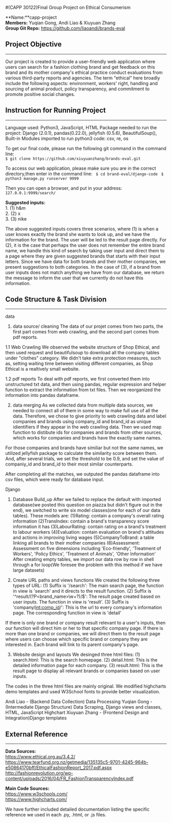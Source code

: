 #(CAPP 30122)Final Group Project on Ethical Consumerism

**Name:**capp-project  
**Members:** Yuqian Gong, Andi Liao & Xiuyuan Zhang  
**Group Git Repo:** https://github.com/liaoandi/brands-eval

## Project Objective 
----------------------------------------------
Our project is created to provide a user-friendly web application where users can search for a fashion clothing brand and get feedback on this brand and its mother company's ethical practice conduct evaluations from various third-party reports and agencies. The term "ethical" here broadly include the following aspects: environment, workers' right, handling and sourcing of animal product, policy transparency, and commitment to promote positive social changes.

## Instruction for Running Project
----------------------------------------------
Language used: Python3, JavaScript, HTML
Package needed to run the project: Django (2.0.1), pandas(0.22.0), jellyfish (0.5.6), BeautifulSoup(), 
Built-in Modules imported to run python3 code: csv, re, os 

To get our final code, please run the following git command in the command line:  
`$ git clone https://github.com/xiuyuanzhang/brands-eval.git`  


To access our web application, please make sure you are in the correct directory,then enter in the command line:
` $ cd brand-eval/django-code`
` $ python3 manage.py runserver 9999`  

Then you can open a browser, and put in your address: `127.0.0.1:9999/search/`

**Suggested inputs:**  
	1. (1) h&m  
	2. (2) x  
	3. (3) nike   

The above suggested inputs covers three scenarios, where (1) is when a user knows exactly the brand she wants to look up, and we have the information for the brand. The user will be led to the result page directly. For (2), it is the case that perhaps the user does not remember the entire brand name, we handle this kind of search by taking user input and direct them to a page where they are given suggested brands that starts with their input letters. Since we have data for both brands and their mother companies, we present suggestions to both categories. In the case of (3), if a brand from user inputs does not match anything we have from our database, we return the message to inform the user that we currently do not have this information.

## Code Structure & Task Division
-----------------------------------------------
data 
1. data source/ cleaning
The data of our projet comes from two parts, the first part comes from web crawling, and the second part comes from pdf reports.

1.1 Web Crawling
We observed the website structure of Shop Ethical, and then used request and beautifulsoup to download all the company tables under "clothes" category.
We didn't take extra protection measures, such as, setting waiting time between visiting different companies, as Shop Ethical is a realtively small website.

1.2 pdf reports
To deal with pdf reports, we first converted them into unstructured txt data, and then using pandas, regular expression and helper function to extract the 
information from txt files. Then we reorganized the information into pandas dataframe.

2. data merging
As we collected data from multiple data sources, we needed to connect all of them in some way to make full use of all the data. Therefore, we chose to give
priority to web crawling data and label companies and brands using company_id and brand_id as unique idientifiers if they appear in the web crawling data.
Then we used map function to distibute ids for companies and brands from other sources, which works for companies and brands have the exactly same names.

For those companies and brands have similiar but not the same names, we utilized jellyfish package to calculate the similarity score between them. And, after several trials, we set the threshold to be 0.9, and set the value of companiy_id and brand_id to their most similar counterparts.

After completing all the matches, we outputed the pandas dataframe into csv files, which were ready for database input.


Django

1. Database Build_up
After we failed to replace the default with imported database(we posted this question on piazza but didn't figure out in the end), we switched to write six model classes(one for each of our data tables). 
These models are:
     (1)Rating: contain a company's overall rating information
     (2)TransIndex: contain a brand's transparency score information it has 
     (3)LabourRating: contain rating on a brand's treatment to labour workers 
     (4)Evaluation: contain evaluation on brand's attitudes and actions in improving living wages
     (5)CompanyToBrand: a table linking all brands to their mother companies
     (6)Assessment: Assessment on five dimensions including 'Eco-friendly', 'Treatment of Workers', 'Policy Ethics', 'Treatment of Animals', 'Other Information'
After creating empty tables, we import our data row by row in shell through a for loop(We foresee the problem with this method if we have large datasets)

2. Create URL paths and views functions
We created the following three types of URL:
    (1) Suffix is '/search': The main search page, the function in view is 'search' and it directs to the result function. 
    (2) Suffix is '^result/(?P<brand_name>\w+?)/$': The result page created based on user inputs. The function in view is 'result'. 
    (3) Suffix is 'company/<int:comp_id>/': This is the url to every company's information page. The corresponding function in view is 'detail'

If there is only one brand or company result relevant to a user's inputs, then our function will direct him or her to that specific company page. If there is more than one brand or companies, we will direct them to the result page where users can choose which specific brand or company they are interested in. Each brand will link to its parent company's page.

3. Website design and layouts 
We desinged three html files:
(1) search.html: This is the search homepage. 
(2) detail.html: This is the detailed information page for each company. 
(3) result.html: This is the result page to display all relevant brands or companies based on user inputs.

The codes in the three html files are mainly original. We modified highcharts demo templates and used W3School fonts to provide better visualization. 


Andi Liao - (Backend Data Collection) Data Processing
Yuqian Gong - (Intermediate Django Structure) Data Scraping, Django views and classes, HTML, JavaScript Highchart
Xiuyuan Zhang - (Frontend Design and Integration)Django templates

## External Reference
-----------------------------------------------
**Data Sources:**  
https://www.ethical.org.au/3.4.2/  
https://www.tearfund.org.nz/getmedia/135135c5-9701-4245-964b-e50864170bff/EthicalFashionReport_2017.pdf.aspx  
http://fashionrevolution.org/wp-content/uploads/2016/04/FR_FashionTransparencyIndex.pdf  
 
**Main Code Sources:**  
https://www.w3schools.com/  
https://www.highcharts.com/

We have further included detailed documentation listing the specific reference we used in each .py, .html, or .js files. 
